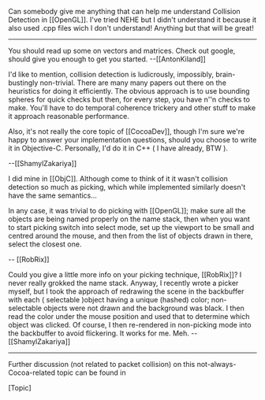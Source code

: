 Can somebody give me anything that can help me understand Collision Detection in [[OpenGL]].
I've tried NEHE but I didn't understand it because it also used .cpp files wich I don't understand!
Anything but that will be great!

----

You should read up some on vectors and matrices. Check out google, should give you enough to get you started.
--[[AntonKiland]]

I'd like to mention, collision detection is ludicrously, impossibly, brain-bustingly non-trivial. There are many many papers out there on the heuristics for doing it efficiently. The obvious approach is to use bounding spheres for quick checks but then, for every step, you have n''n checks to make. You'll have to do temporal coherence trickery and other stuff to make it approach reasonable performance.

Also, it's not really the core topic of [[CocoaDev]], though I'm sure we're happy to answer your implementation questions, should you choose to write it in Objective-C. Personally, I'd do it in C++ ( I have already, BTW ).

--[[ShamylZakariya]]

I did mine in [[ObjC]]. Although come to think of it it wasn't collision detection so much as picking, which while implemented similarly doesn't have the same semantics...

In any case, it was trivial to do picking with [[OpenGL]]; make sure all the objects are being named properly on the name stack, then when you want to start picking switch into select mode, set up the viewport to be small and centred around the mouse, and then from the list of objects drawn in there, select the closest one.

-- [[RobRix]]

Could you give a little more info on your picking technique, [[RobRix]]? I never really grokked the name stack. Anyway, I recently wrote a picker myself, but I took the approach of redrawing the scene in the backbuffer with each ( selectable )object having a unique (hashed) color; non-selectable objects were not drawn and the background was black. I then read the color under the mouse position and used that to determine which object was clicked. Of course, I then re-rendered in non-picking mode into the backbuffer to avoid flickering. It works for me. Meh. --[[ShamylZakariya]]

----

Further discussion (not related to packet collision) on this not-always-Cocoa-related topic can be found in

[Topic]